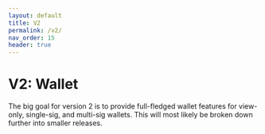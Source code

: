 ```yaml
---
layout: default
title: V2
permalink: /v2/
nav_order: 15
header: true
---
```


# V2: Wallet

The big goal for version 2 is to provide full-fledged wallet features for view-only, single-sig, and multi-sig wallets. This will most likely be broken down further into smaller releases.
